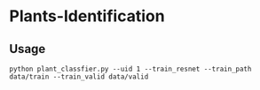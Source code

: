 # Plants-Identification
## Usage
```
python plant_classfier.py --uid 1 --train_resnet --train_path data/train --train_valid data/valid
```